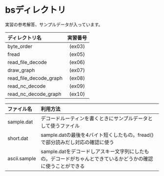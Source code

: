 bsディレクトリ
==============

実習の参考解答、サンプルデータが入っています。

| ディレクトリ名         | 実習番号 |
|:-----------------------|:--------:|
| byte_order             | (ex03)   |
| fread                  | (ex05)   |
| read_file_decode       | (ex06)   |
| draw_graph             | (ex07)   |
| read_file_decode_graph | (ex08)   |
| read_nc_decode         | (ex09)   |
| read_nc_decode_graph   | (ex10)   |

| ファイル名   | 利用方法 |
|:-------------|:---------|
| sample.dat   | デコードルーティンを書くときにサンプルデータとして使うファイル |
| short.dat    | sample.datの最後を4バイト短くしたもの。fread()で部分読みだし対応の確認に使う |
| ascii.sample | sample.datをデコードしアスキー文字列にしたもの。デコードがちゃんとできているかどうかの確認に使うことができる|
